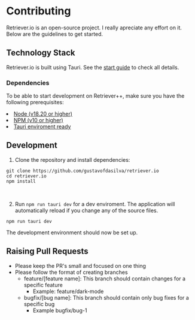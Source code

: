# Contributing

Retriever.io is an open-source project. I really apreciate any effort on it. Below are the guidelines to get started.

## Technology Stack
Retriever.io is built using Tauri. See the [start guide](https://v2.tauri.app/start/) to check all details.

### Dependencies
To be able to start development on Retriever++, make sure you have the following prerequisites:
<li><a href="https://nodejs.org/en">Node (v18.20 or higher)</a></li>
<li><a href="https://www.npmjs.com">NPM (v10 or higher)</a></li>
<li><a href="https://v2.tauri.app/start/">Tauri enviroment ready</a></li>

## Development

1. Clone the repository and install dependencies:
```
git clone https://github.com/gustavofdasilva/retriever.io
cd retriever.io
npm install
```
<br>

2. Run `npm run tauri dev` for a dev enviroment. The application will automatically reload if you change any of the source files.
```
npm run tauri dev
```
The development environment should now be set up.
<br>

## Raising Pull Requests

- Please keep the PR's small and focused on one thing
- Please follow the format of creating branches
  - feature/[feature name]: This branch should contain changes for a specific feature
    - Example: feature/dark-mode
  - bugfix/[bug name]: This branch should contain only bug fixes for a specific bug
    - Example bugfix/bug-1
